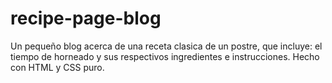 # recipe-page-blog
Un pequeño blog acerca de una receta clasica de un postre, que incluye: el tiempo de horneado y sus respectivos ingredientes e instrucciones. Hecho con HTML y CSS puro.
